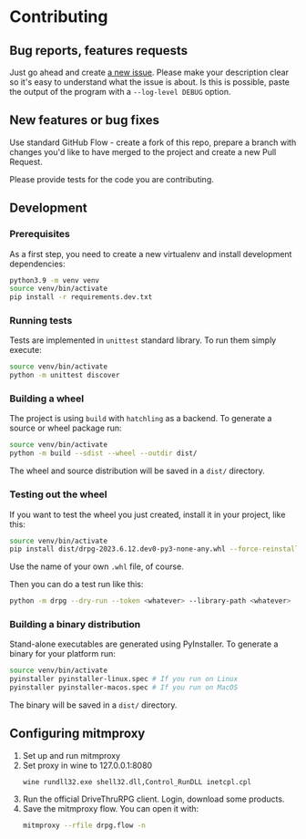 # Contributing

## Bug reports, features requests

Just go ahead and create [a new issue](issues/new). Please make your
description clear so it's easy to understand what the issue is about.
Is this is possible, paste the output of the program with a
`--log-level DEBUG` option.

## New features or bug fixes

Use standard GitHub Flow - create a fork of this repo, prepare a branch with
changes you'd like to have merged to the project and create a new Pull Request.

Please provide tests for the code you are contributing.

## Development

### Prerequisites

As a first step, you need to create a new virtualenv and install development
dependencies:

```bash
python3.9 -m venv venv
source venv/bin/activate
pip install -r requirements.dev.txt

```

### Running tests

Tests are implemented in `unittest` standard library. To run them simply
execute:

```bash
source venv/bin/activate
python -m unittest discover
```

### Building a wheel

The project is using `build` with `hatchling` as a backend. To generate a source or wheel package run:

```bash
source venv/bin/activate
python -m build --sdist --wheel --outdir dist/
```

The wheel and source distribution will be saved in a `dist/` directory.


### Testing out the wheel

If you want to test the wheel you just created, install it in your project, like this:

```bash
source venv/bin/activate
pip install dist/drpg-2023.6.12.dev0-py3-none-any.whl --force-reinstall
```
Use the name of your own `.whl` file, of course.

Then you can do a test run like this:

```bash
python -m drpg --dry-run --token <whatever> --library-path <whatever>
```

### Building a binary distribution

Stand-alone executables are generated using PyInstaller. To generate a binary
for your platform run:

```bash
source venv/bin/activate
pyinstaller pyinstaller-linux.spec # If you run on Linux
pyinstaller pyinstaller-macos.spec # If you run on MacOS
```

The binary will be saved in a `dist/` directory.

## Configuring mitmproxy

1. Set up and run mitmproxy
2. Set proxy in wine to 127.0.0.1:8080
   ```
   wine rundll32.exe shell32.dll,Control_RunDLL inetcpl.cpl
   ```
3. Run the official DriveThruRPG client. Login, download some products.
4. Save the mitmproxy flow. You can open it with:
   ```bash
   mitmproxy --rfile drpg.flow -n
   ```
